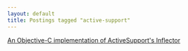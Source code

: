 ```yaml
---
layout: default
title: Postings tagged "active-support"
---
```

[An Objective-C implementation of ActiveSupport's Inflector](http://janesconference.github.com/KievII/2009/05/an-objective-c-implementation-of-active-supports-inflector)<br />
